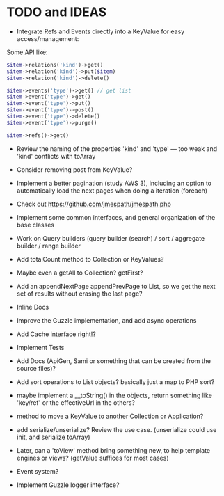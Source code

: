 # TODO and IDEAS

- Integrate Refs and Events directly into a KeyValue for easy access/management:

Some API like:
```php
$item->relations('kind')->get()
$item->relation('kind')->put($item)
$item->relation('kind')->delete()

$item->events('type')->get() // get list
$item->event('type')->get()
$item->event('type')->put()
$item->event('type')->post()
$item->event('type')->delete()
$item->event('type')->purge()

$item->refs()->get()
```

- Review the naming of the properties 'kind' and 'type' — too weak and 'kind' conflicts with toArray

- Consider removing post from KeyValue?

- Implement a better pagination (study AWS 3), including an option to automatically load the next pages when doing a iteration (foreach)

- Check out https://github.com/jmespath/jmespath.php

- Implement some common interfaces, and general organization of the base classes

- Work on Query builders (query builder (search) / sort / aggregate builder / range builder

- Add totalCount method to Collection or KeyValues?

- Maybe even a getAll to Collection? getFirst?

- Add an appendNextPage appendPrevPage to List, so we get the next set of results without erasing the last page?

- Inline Docs

- Improve the Guzzle implementation, and add async operations

- Add Cache interface right!?

- Implement Tests

- Add Docs (ApiGen, Sami or something that can be created from the source files)?

- Add sort operations to List objects? basically just a map to PHP sort?

- maybe implement a __toString() in the objects, return something like 'key/ref' or the effectiveUrl in the others?

- method to move a KeyValue to another Collection or Application?

- add serialize/unserialize? Review the use case. (unserialize could use init, and serialize toArray)

- Later, can a 'toView' method bring something new, to help template engines or views? (getValue suffices for most cases)

- Event system?

- Implement Guzzle logger interface?